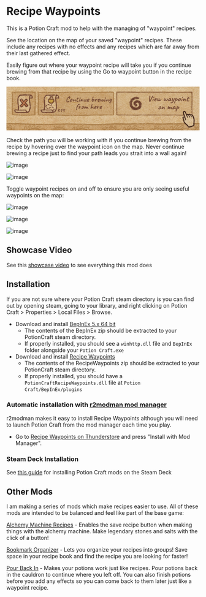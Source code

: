 # Recipe Waypoints
This is a Potion Craft mod to help with the managing of "waypoint" recipes.

See the location on the map of your saved "waypoint" recipes. These include any recipes with no effects and any recipes which are far away from their last gathered effect.

Easily figure out where your waypoint recipe will take you if you continue brewing from that recipe by using the Go to waypoint button in the recipe book.

![image](https://github.com/AndrewFahlgren/PotionCraftRecipeWaypoints/blob/master/Images/View%20waypoint%20on%20map.png?raw=true)

Check the path you will be working with if you continue brewing from the recipe by hovering over the waypoint icon on the map. Never continue brewing a recipe just to find your path leads you strait into a wall again!

![image](https://github.com/AndrewFahlgren/PotionCraftRecipeWaypoints/blob/master/Images/Waypoint%20path.png?raw=true)

![image](https://github.com/AndrewFahlgren/PotionCraftRecipeWaypoints/blob/master/Images/Recipe%20Waypoints%20Tailend%20Waypoints.png?raw=true)

Toggle waypoint recipes on and off to ensure you are only seeing useful waypoints on the map:

![image](https://github.com/AndrewFahlgren/PotionCraftRecipeWaypoints/blob/master/Images/Show%20Hide%20All%20Waypoints.png?raw=true)


![image](https://github.com/AndrewFahlgren/PotionCraftRecipeWaypoints/blob/master/Images/Unmark%20waypoint.png?raw=true)


![image](https://github.com/AndrewFahlgren/PotionCraftRecipeWaypoints/blob/master/Images/Mark%20as%20waypoint.png?raw=true)

## Showcase Video

See this [showcase video](https://www.youtube.com/watch?v=UPTAWGjC-0g) to see everything this mod does

## Installation

If you are not sure where your Potion Craft steam directory is you can find out by opening steam, going to your library, and right clicking on Potion Craft > Properties > Local Files > Browse.

- Download and install [BepInEx 5.x 64 bit](https://github.com/BepInEx/BepInEx/releases/latest)
  - The contents of the BepInEx zip should be extracted to your PotionCraft steam directory.
  - If properly installed, you should see a `winhttp.dll` file and `BepInEx` folder alongside your `Potion Craft.exe`
- Download and install [Recipe Waypoints](https://github.com/AndrewFahlgren/PotionCraftRecipeWaypoints/releases/latest/)
  - The contents of the RecipeWaypoints zip should be extracted to your PotionCraft steam directory.
  - If properly installed, you should have a `PotionCraftRecipeWaypoints.dll` file at `Potion Craft/BepInEx/plugins`
  

### Automatic installation with [r2modman mod manager](https://thunderstore.io/package/ebkr/r2modman/)

r2modman makes it easy to install Recipe Waypoints although you will need to launch Potion Craft from the mod manager each time you play.

- Go to [Recipe Waypoints on Thunderstore](https://potion-craft.thunderstore.io/package/AndrewFahlgren/Recipe_Waypoints/) and press "Install with Mod Manager".


### Steam Deck Installation
See [this guide](https://docs.google.com/document/d/1Y3PDeMaffkh7x4U3j46YZ9K6AhM2EvRF9v3mAGBFzW4) for installing Potion Craft mods on the Steam Deck

## Other Mods

I am making a series of mods which make recipes easier to use. All of these mods are intended to be balanced and feel like part of the base game:

[Alchemy Machine Recipes](https://github.com/AndrewFahlgren/PotionCraftAlchemyMachineRecipes) - Enables the save recipe button when making things with the alchemy machine. Make legendary stones and salts with the click of a button!

[Bookmark Organizer](https://github.com/AndrewFahlgren/PotionCraftBookmarkOrganizer) - Lets you organize your recipes into groups! Save space in your recipe book and find the recipe you are looking for faster!

[Pour Back In](https://github.com/AndrewFahlgren/PotionCraftPourBackIn) - Makes your potions work just like recipes. Pour potions back in the cauldron to continue where you left off. You can also finish potions before you add any effects so you can come back to them later just like a waypoint recipe.

